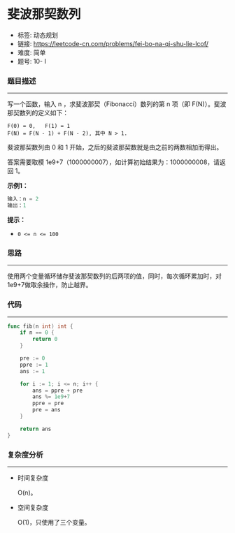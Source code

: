 # 斐波那契数列

- 标签: 动态规划
- 链接: https://leetcode-cn.com/problems/fei-bo-na-qi-shu-lie-lcof/
- 难度: 简单
- 题号: 10- I

### 题目描述

---

写一个函数，输入 n ，求斐波那契（Fibonacci）数列的第 n 项（即 F(N)）。斐波那契数列的定义如下：

```
F(0) = 0,   F(1) = 1
F(N) = F(N - 1) + F(N - 2), 其中 N > 1.
```

斐波那契数列由 0 和 1 开始，之后的斐波那契数就是由之前的两数相加而得出。

答案需要取模 1e9+7（1000000007），如计算初始结果为：1000000008，请返回 1。

**示例1：**

```go
输入：n = 2
输出：1
```

**提示：**

- `0 <= n <= 100`

### 思路

---

使用两个变量循环储存斐波那契数列的后两项的值，同时，每次循环累加时，对1e9+7做取余操作，防止越界。

### 代码

---

```go
func fib(n int) int {
    if n == 0 {
        return 0
    }

    pre := 0
    ppre := 1
    ans := 1

    for i := 1; i <= n; i++ {
        ans = ppre + pre
        ans %= 1e9+7
        ppre = pre
        pre = ans
    }

    return ans
}
```

### 复杂度分析

---

- 时间复杂度

  O(n)。

- 空间复杂度

  O(1)，只使用了三个变量。